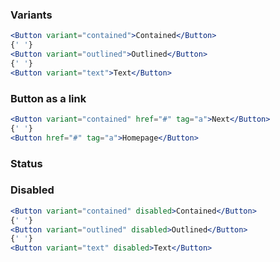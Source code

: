 ### Variants

```jsx
<Button variant="contained">Contained</Button>
{' '}
<Button variant="outlined">Outlined</Button>
{' '}
<Button variant="text">Text</Button>
```

### Button as a link

```jsx
<Button variant="contained" href="#" tag="a">Next</Button>
{' '}
<Button href="#" tag="a">Homepage</Button>
```

### Status

### Disabled

```jsx
<Button variant="contained" disabled>Contained</Button>
{' '}
<Button variant="outlined" disabled>Outlined</Button>
{' '}
<Button variant="text" disabled>Text</Button>
```
